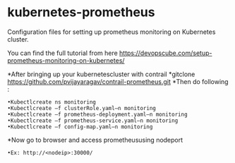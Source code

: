 # kubernetes-prometheus
Configuration files for setting up prometheus monitoring on Kubernetes cluster.

You can find the full tutorial from here https://devopscube.com/setup-prometheus-monitoring-on-kubernetes/

*After bringing up your kubernetescluster with contrail
*gitclone https://github.com/pvijayaragav/contrail-prometheus.git
*Then do following :
```
•Kubectlcreate ns monitoring
•Kubectlcreate –f clusterRole.yaml–n monitoring
•Kubectlcreate –f prometheus-deployment.yaml–n monitoring
•Kubectlcreate –f prometheus-service.yaml–n monitoring
•Kubectlcreate –f config-map.yaml–n monitoring
```
*Now go to browser and access prometheususing nodeport
```
•Ex: http://<nodeip>:30000/
```
